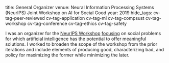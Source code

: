 title: General Organizer
venue: Neural Information Processing Systems (NeurIPS) Joint Workshop on AI for Social Good
year: 2019
hide_tags: cv-tag-peer-reviewed cv-tag-application cv-tag-ml cv-tag-compsust cv-tag-workshop cv-tag-conference cv-tag-ethics cv-tag-safety

I was an organizer for the [NeurIPS Workshop](https://nips.cc/Conferences/2019/Schedule?showEvent=13170) [focusing](https://aiforsocialgood.github.io/neurips2019/) on social problems for which artificial intelligence has the potential to offer meaningful solutions. I worked to broaden the scope of the workshop from the prior iterations and include elements of producing good, characterizing bad, and policy for maximizing the former while minimizing the later.
